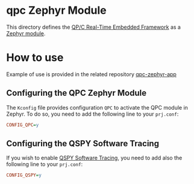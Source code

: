 # qpc Zephyr Module
This directory defines the
[QP/C Real-Time Embedded Framework](https://github.com/QuantumLeaps/qpc)
as a [Zephyr module](https://docs.zephyrproject.org/latest/develop/modules.html).

# How to use
Example of use is provided in the related repository
[qpc-zephyr-app](https://github.com/QuantumLeaps/qpc-zephyr-app)


## Configuring the QPC Zephyr Module
The `Kconfig` file provides configuration `QPC` to activate the QPC module
in Zephyr. To do so, you need to add the following line to your `prj.conf`:

```ini
CONFIG_QPC=y
```

## Configuring the QSPY Software Tracing
If you wish to enable
[QSPY Software Tracing](https://www.state-machine.com/qtools/qpspy.html),
you need to add also the following line to your `prj.conf`:

```ini
CONFIG_QSPY=y
```

